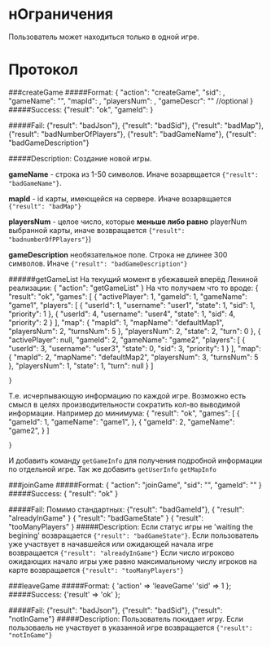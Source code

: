 нОграничения
==========
Пользователь может находиться только в одной игре.

Протокол
=======

###createGame
#####Format:
    {
      "action": "createGame",
      "sid": <sid>,
      "gameName": "<gameName>",
      "mapId": <mapId>,
      "playersNum": <playersNum>,
      "gameDescr": "<gameDescription>" //optional
    }
#####Success:
      {"result": "ok", "gameId": <gameId>}
      
#####Fail:
      {"result": "badJson"},
      {"result": "badSid"},
      {"result": "badMap"},
      {"result": "badNumberOfPlayers"},
      {"result": "badGameName"},
      {"result": "badGameDescription"}
      
#####Description:
Создание новой игры.

**gameName** - строка из 1-50 символов. Иначе возарвщается `{"result": "badGameName"}`. 

**mapId** - id карты, имеющейся на сервере. Иначе возарвщается `{"result": "badMap"}`

**playersNum** - целое число, которые  **меньше либо равно** playerNum
  выбранной карты, иначе возвращается `{"result": "badnumberOfPPlayers"}`)

**gameDescription** необязательное поле. Строка не длинее 300
  символов. Иначе `{"result": "badGameDescription"}`


######getGameList
На текущий момент в убежавшей вперёд Лениной реализации:
   {
      "action": "getGameList"
   }
На что получаем что то вроде:
    {
        "result": "ok",
        "games": 
        [
            {
                "activePlayer": 1,
                "gameId": 1,
                "gameName": "game1",
                "players":
                [
                    {
                        "userId": 1,
                        "username": "user1",
                        "state": 1,
                        "sid": 1,
                        "priority": 1
                    },
                    {
                        "userId": 4,
                        "username": "user4",
                        "state": 1,
                        "sid": 4,
                        "priority": 2
                    }
                ],
                "map":
                {
                    "mapId": 1,
                    "mapName": "defaultMap1",
                    "playersNum": 2,
                    "turnsNum": 5
                },
                "playersNum": 2,
                "state": 2,
                "turn": 0
            },
            {
                "activePlayer": null,
                "gameId": 2,
                "gameName": "game2",
                "players":
                [
                    {
                        "userId": 3,
                        "username": "user3",
                        "state": 0,
                        "sid": 3,
                        "priority": 1
                    }
                ],
                "map":
                {
                    "mapId": 2,
                    "mapName": "defaultMap2",
                    "playersNum": 3,
                    "turnsNum": 5
                },
                "playersNum": 1,
                "state": 1,
                "turn": null
            }
        ]
    
    }
Т.е. исчерпывающую информацию по каждой игре. Возможно есть смысл в
целях производительности сократить кол-во выводимой
информации. Например до минимума:
    {
        "result": "ok",
        "games": 
        [
            {
                "gameId": 1,
                "gameName": "game1",
            },
            {
                "gameId": 2,
                "gameName": "game2",
            }
        ]
    
    }
И добавить команду `getGameInfo` для получения подробной информации по
отдельной игре. Так же добавить `getUserInfo` `getMapInfo`

###joinGame
#####Format:
    {
        "action": "joinGame",
        "sid": "<sid>",
        "gameId": "<gameId>"
    }
#####Success:
    { "result": "ok" }

#####Fail:
Помимо стандартных:
    {"result": "badGameId"},
    { "result": "alreadyInGame" }
    { "result": "badGameState" }
    { "result": "tooManyPlayers" }
#####Description:
Если статус игры не 'waiting the begining' возвращается `{"result":
"badGameState"}`.
Если пользователь уже участвует в начавшейся или ожидающей начала игре
возвращается `{"result": "alreadyInGame"}`
Если число игроково ожидающих начало игры уже равно максимальному
числу игроков на карте возвращается `{"result": "tooManyPlayers"}`

###leaveGame
#####Format:
    {
        'action' => 'leaveGame'
        'sid' => 1
    };
#####Success:
    {'result' => 'ok' };

#####Fail:
      {"result": "badJson"},
      {"result": "badSid"},
      {"result": "notInGame"}
#####Description:
Пользователь покидает игру.
Если пользоваель не участвует в указанной игре возвращается
      `{"result": "notInGame"}`

